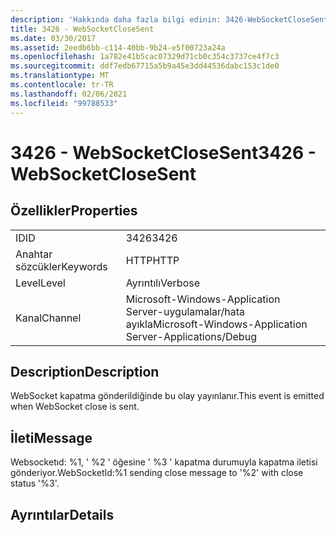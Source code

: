 ```yaml
---
description: 'Hakkında daha fazla bilgi edinin: 3426-WebSocketCloseSent'
title: 3426 - WebSocketCloseSent
ms.date: 03/30/2017
ms.assetid: 2eedb6bb-c114-40bb-9b24-e5f00723a24a
ms.openlocfilehash: 1a782e41b5cac07329d71cb0c354c3737ce4f7c3
ms.sourcegitcommit: ddf7edb67715a5b9a45e3dd44536dabc153c1de0
ms.translationtype: MT
ms.contentlocale: tr-TR
ms.lasthandoff: 02/06/2021
ms.locfileid: "99788533"
---
```

# <a name="3426---websocketclosesent"></a><span data-ttu-id="3b0ed-103">3426 - WebSocketCloseSent</span><span class="sxs-lookup"><span data-stu-id="3b0ed-103">3426 - WebSocketCloseSent</span></span>

## <a name="properties"></a><span data-ttu-id="3b0ed-104">Özellikler</span><span class="sxs-lookup"><span data-stu-id="3b0ed-104">Properties</span></span>  
  
|||  
|-|-|  
|<span data-ttu-id="3b0ed-105">ID</span><span class="sxs-lookup"><span data-stu-id="3b0ed-105">ID</span></span>|<span data-ttu-id="3b0ed-106">3426</span><span class="sxs-lookup"><span data-stu-id="3b0ed-106">3426</span></span>|  
|<span data-ttu-id="3b0ed-107">Anahtar sözcükler</span><span class="sxs-lookup"><span data-stu-id="3b0ed-107">Keywords</span></span>|<span data-ttu-id="3b0ed-108">HTTP</span><span class="sxs-lookup"><span data-stu-id="3b0ed-108">HTTP</span></span>|  
|<span data-ttu-id="3b0ed-109">Level</span><span class="sxs-lookup"><span data-stu-id="3b0ed-109">Level</span></span>|<span data-ttu-id="3b0ed-110">Ayrıntılı</span><span class="sxs-lookup"><span data-stu-id="3b0ed-110">Verbose</span></span>|  
|<span data-ttu-id="3b0ed-111">Kanal</span><span class="sxs-lookup"><span data-stu-id="3b0ed-111">Channel</span></span>|<span data-ttu-id="3b0ed-112">Microsoft-Windows-Application Server-uygulamalar/hata ayıkla</span><span class="sxs-lookup"><span data-stu-id="3b0ed-112">Microsoft-Windows-Application Server-Applications/Debug</span></span>|  
  
## <a name="description"></a><span data-ttu-id="3b0ed-113">Description</span><span class="sxs-lookup"><span data-stu-id="3b0ed-113">Description</span></span>  

 <span data-ttu-id="3b0ed-114">WebSocket kapatma gönderildiğinde bu olay yayınlanır.</span><span class="sxs-lookup"><span data-stu-id="3b0ed-114">This event is emitted when WebSocket close is sent.</span></span>  
  
## <a name="message"></a><span data-ttu-id="3b0ed-115">İleti</span><span class="sxs-lookup"><span data-stu-id="3b0ed-115">Message</span></span>  

 <span data-ttu-id="3b0ed-116">Websocketıd: %1, ' %2 ' öğesine ' %3 ' kapatma durumuyla kapatma iletisi gönderiyor.</span><span class="sxs-lookup"><span data-stu-id="3b0ed-116">WebSocketId:%1 sending close message to '%2' with close status '%3'.</span></span>  
  
## <a name="details"></a><span data-ttu-id="3b0ed-117">Ayrıntılar</span><span class="sxs-lookup"><span data-stu-id="3b0ed-117">Details</span></span>
